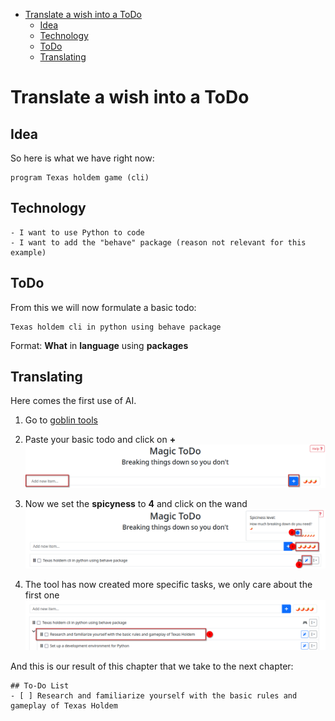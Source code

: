 - [Translate a wish into a ToDo](#translate-a-wish-into-a-todo)
  - [Idea](#idea)
  - [Technology](#technology)
  - [ToDo](#todo)
  - [Translating](#translating)


# Translate a wish into a ToDo

## Idea
So here is what we have right now: 
```
program Texas holdem game (cli) 
```

## Technology
```
- I want to use Python to code
- I want to add the "behave" package (reason not relevant for this example)
```

## ToDo
From this we will now formulate a basic todo: 
```
Texas holdem cli in python using behave package
```

Format: **What** in **language** using **packages**

## Translating
Here comes the first use of AI. 
1. Go to [goblin tools](https://goblin.tools)
2. Paste your basic todo and click on **+**
![](img/add_todo.png)

3. Now we set the **spicyness** to **4** and click on the wand
![](img/generate_todo.png)

4. The tool has now created more specific tasks, we only care about the first one
![](img/research.png)

And this is our result of this chapter that we take to the next chapter: 
```
## To-Do List
- [ ] Research and familiarize yourself with the basic rules and gameplay of Texas Holdem
```
